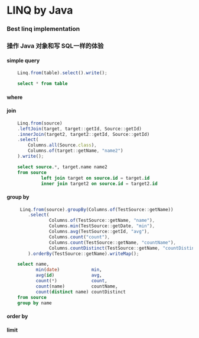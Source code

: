 # LINQ by Java

### Best linq implementation

### 操作 Java 对象和写 SQL一样的体验

#### simple query

```javascript
    Linq.from(table).select().write();
```
```sql
    select * from table
```


#### where

#### join
```javascript
    Linq.from(source)
    .leftJoin(target, target::getId, Source::getId)
    .innerJoin(target2, target2::getId, Source::getId)
    .select(
        Columns.all(Source.class),
        Columns.of(target::getName, "name2")
    ).write();
```
```sql
    select source.*, target.name name2
    from source
             left join target on source.id = target.id
             inner join target2 on source.id = target2.id
```

#### group by
```javascript
     Linq.from(source).groupBy(Columns.of(TestSource::getName))
        .select(
                Columns.of(TestSource::getName, "name"),
                Columns.min(TestSource::getDate, "min"),
                Columns.avg(TestSource::getId, "avg"),
                Columns.count("count"),
                Columns.count(TestSource::getName, "countName"),
                Columns.countDistinct(TestSource::getName, "countDistinct")
        ).orderBy(TestSource::getName).writeMap();
```
```sql
    select name,
           min(date)            min,
           avg(id)              avg,
           count(*)             count,
           count(name)          countName,
           count(distinct name) countDistinct
    from source
    group by name
```

#### order by

#### limit
